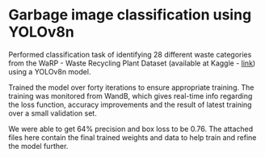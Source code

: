 # Garbage image classification using YOLOv8n

Performed classification task of identifying 28 different waste categories from the WaRP - Waste Recycling Plant Dataset (available at Kaggle - [link](https://www.kaggle.com/datasets/parohod/warp-waste-recycling-plant-dataset)) using a YOLOv8n model.

Trained the model over forty iterations to ensure appropriate training. The training was monitored from WandB, which gives real-time info regarding the loss function, accuracy improvements and the result of latest training over a small validation set. 

We were able to get 64% precision and box loss to be 0.76. The attached files here contain the final trained weights and data to help train and refine the model further.
